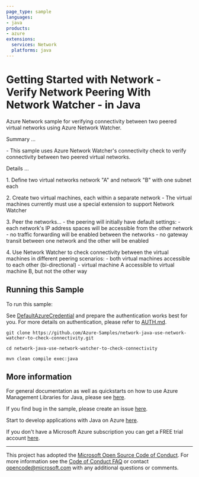 ```yaml
---
page_type: sample
languages:
- java
products:
- azure
extensions:
  services: Network
  platforms: java
---
```


# Getting Started with Network - Verify Network Peering With Network Watcher - in Java #


  Azure Network sample for verifying connectivity between two peered virtual networks using Azure Network Watcher.
  <p>
  Summary ...
  <p>
  - This sample uses Azure Network Watcher's connectivity check to verify connectivity between
  two peered virtual networks.
  <p>
  Details ...
  <p>
  1. Define two virtual networks network "A" and network "B" with one subnet each
  <p>
  2. Create two virtual machines, each within a separate network
  - The virtual machines currently must use a special extension to support Network Watcher
  <p>
  3. Peer the networks...
  - the peering will initially have default settings:
  - each network's IP address spaces will be accessible from the other network
  - no traffic forwarding will be enabled between the networks
  - no gateway transit between one network and the other will be enabled
  <p>
  4. Use Network Watcher to check connectivity between the virtual machines in different peering scenarios:
  - both virtual machines accessible to each other (bi-directional)
  - virtual machine A accessible to virtual machine B, but not the other way
 

## Running this Sample ##

To run this sample:

See [DefaultAzureCredential](https://github.com/Azure/azure-sdk-for-java/tree/main/sdk/identity/azure-identity#defaultazurecredential) and prepare the authentication works best for you. For more details on authentication, please refer to [AUTH.md](https://github.com/Azure/azure-sdk-for-java/blob/main/sdk/resourcemanager/docs/AUTH.md).

    git clone https://github.com/Azure-Samples/network-java-use-network-watcher-to-check-connectivity.git

    cd network-java-use-network-watcher-to-check-connectivity

    mvn clean compile exec:java

## More information ##

For general documentation as well as quickstarts on how to use Azure Management Libraries for Java, please see [here](https://aka.ms/azsdk/java/mgmt).

If you find bug in the sample, please create an issue [here](https://github.com/Azure/azure-sdk-for-java/issues).

Start to develop applications with Java on Azure [here](http://azure.com/java).

If you don't have a Microsoft Azure subscription you can get a FREE trial account [here](http://go.microsoft.com/fwlink/?LinkId=330212).

---

This project has adopted the [Microsoft Open Source Code of Conduct](https://opensource.microsoft.com/codeofconduct/). For more information see the [Code of Conduct FAQ](https://opensource.microsoft.com/codeofconduct/faq/) or contact [opencode@microsoft.com](mailto:opencode@microsoft.com) with any additional questions or comments.
